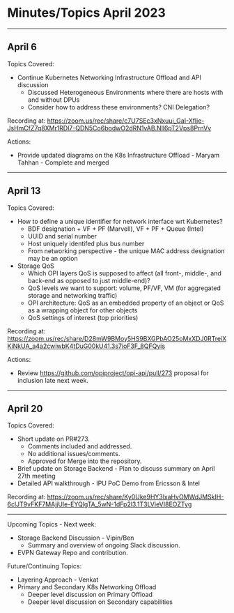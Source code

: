 # Minutes/Topics April 2023

---

## April 6

Topics Covered:

- Continue Kubernetes Networking Infrastructure Offload and API discussion
  - Discussed Heterogeneous Environments where there are hosts with and without DPUs
  - Consider how to address these environments?  CNI Delegation?

Recording at: <https://zoom.us/rec/share/c7U7SEc3xNxuui_GaI-Xflje-JsHmCfZ7q8XMr1RDl7-QDN5Co6bodwO2dRN1vAB.Nll6pT2Vps8PrnVv>

Actions:

- Provide updated diagrams on the K8s Infrastructure Offload - Maryam Tahhan - Complete and merged

---

## April 13

Topics Covered:

- How to define a unique identifier for network interface wrt Kubernetes?
  - BDF designation + VF + PF (Marvell), VF + PF + Queue (Intel)
  - UUID and serial number
  - Host uniquely identifed plus bus number
  - From networking perspective - the unique MAC address designation may be an option
- Storage QoS
  - Which OPI layers QoS is supposed to affect (all front-, middle-, and back-end as opposed to just middle-end)?
  - QoS levels we want to support: volume, PF/VF, VM (for aggregated storage and networking traffic)
  - OPI architecture: QoS as an embedded property of an object or QoS as a wrapping object for other objects
  - QoS settings of interest (top priorities)

Recording at: <https://zoom.us/rec/share/D28mW9BMoy5HS9BXGPbAO25oMxXDJ0RTreiXKiNkUA_a4a2cwiwbK4tDuG00kU41.3s7ioF3F_8QFQyis>

Actions:

- Review <https://github.com/opiproject/opi-api/pull/273> proposal for inclusion late next week.

---

## April 20

Topics Covered:

- Short update on PR#273.
  - Comments included and addressed.
  - No additional issues/comments.
  - Approved for Merge into the repository.
- Brief update on Storage Backend - Plan to discuss summary on April 27th meeting
- Detailed API walkthrough - IPU PoC Demo from Ericsson & Intel

Recording at: <https://zoom.us/rec/share/Ky0Uke9HY3lxaHvOMWdJMSkIH-6clJT9vFKF7MAjjUle-EYQlgTA_5wN-1dFp2l3.1T3LVieVI8EOZTyg>

---

Upcoming Topics - Next week:

- Storage Backend Discussion - Vipin/Ben
  - Summary and overview of ongoing Slack discussion.
- EVPN Gateway Repo and contribution.

Future/Continuing Topics:

- Layering Approach - Venkat
- Primary and Secondary K8s Networking Offload
  - Deeper level discussion on Primary Offload
  - Deeper level discussion on Secondary capabilities
